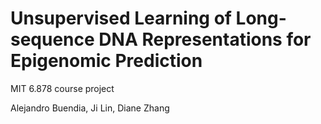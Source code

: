 # Unsupervised Learning of Long-sequence DNA Representations for Epigenomic Prediction

MIT 6.878 course project

Alejandro Buendia, Ji Lin, Diane Zhang
